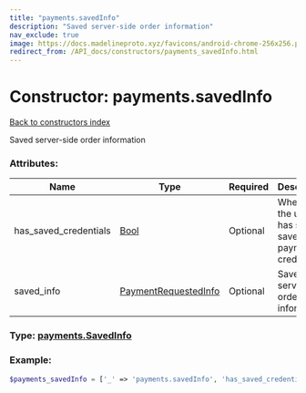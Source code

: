 ```yaml
---
title: "payments.savedInfo"
description: "Saved server-side order information"
nav_exclude: true
image: https://docs.madelineproto.xyz/favicons/android-chrome-256x256.png
redirect_from: /API_docs/constructors/payments_savedInfo.html
---
```

# Constructor: payments.savedInfo  
[Back to constructors index](/API_docs/constructors/index.html)



Saved server-side order information

### Attributes:

| Name     |    Type       | Required | Description |
|----------|---------------|----------|-------------|
|has\_saved\_credentials|[Bool](/API_docs/types/Bool.html) | Optional|Whether the user has some saved payment credentials|
|saved\_info|[PaymentRequestedInfo](/API_docs/types/PaymentRequestedInfo.html) | Optional|Saved server-side order information|



### Type: [payments.SavedInfo](/API_docs/types/payments.SavedInfo.html)


### Example:

```php
$payments_savedInfo = ['_' => 'payments.savedInfo', 'has_saved_credentials' => Bool, 'saved_info' => PaymentRequestedInfo];
```  
